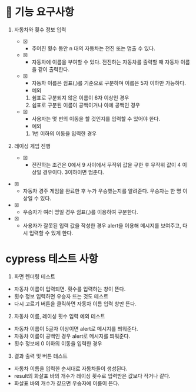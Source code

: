 # 🎯 기능 요구사항

1. 자동차와 횟수 정보 입력

   - [x] - 주어진 횟수 동안 n 대의 자동차는 전진 또는 멈출 수 있다.
   - [x] - 자동차에 이름을 부여할 수 있다. 전진하는 자동차를 출력할 때 자동차 이름을 같이 출력한다.
   - [x] - 자동차 이름은 쉼표(,)를 기준으로 구분하며 이름은 5자 이하만 가능하다.
     - 예외
     1. 쉼표로 구분되지 않은 이름이 6자 이상인 경우
     2. 쉼표로 구분된 이름이 공백이거나 아예 공백인 경우
   - [x] - 사용자는 몇 번의 이동을 할 것인지를 입력할 수 있어야 한다.
     - 예외
     1. 1번 이하의 이동을 입력한 경우

2. 레이싱 게임 진행
   - [x] - 전진하는 조건은 0에서 9 사이에서 무작위 값을 구한 후 무작위 값이 4 이상일 경우이다. 3이하이면 멈춘다.

- [x] - 자동차 경주 게임을 완료한 후 누가 우승했는지를 알려준다. 우승자는 한 명 이상일 수 있다.
- [x] - 우승자가 여러 명일 경우 쉼표(,)를 이용하여 구분한다.
- [x] - 사용자가 잘못된 입력 값을 작성한 경우 alert을 이용해 메시지를 보여주고, 다시 입력할 수 있게 한다.

# cypress 테스트 사항

1. 화면 렌더링 테스트

- 자동차 이름이 입력되면. 횟수를 입력하는 창이 뜬다.
- 횟수 정보 입력하면 우승자 뜨는 것도 테스트
- 다시 고르기 버튼을 클릭하면 자동차 이름 입력 창만 뜬다.

2. 자동차 이름, 레이싱 횟수 입력 예외 테스트

- 자동차 이름이 5글자 이상이면 alert로 메시지를 띄워준다.
- 자동차 이름이 공백인 경우 alert로 메시지를 띄워준다.
- 횟수 정보에 0 이하의 이동을 입력한 경우

3. 결과 출력 및 버튼 테스트

- 자동차 이름을 입력한 순서대로 자동차들이 생성된다.
- result의 화살표 바의 개수가 레이싱 횟수로 입력받은 값보다 작거나 같다.
- 화살표 바의 개수가 같으면 우승자에 이름이 뜬다.
